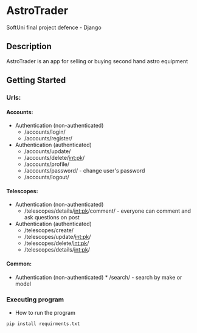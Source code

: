# AstroTrader
SoftUni final project defence - Django

## Description

AstroTrader is an app for selling or buying second hand astro equipment

## Getting Started

### Urls:

#### Accounts:

* Authentication (non-authenticated)
    * /accounts/login/
    * /accounts/register/
* Authentication (authenticated)
    * /accounts/update/
    * /accounts/delete/<int:pk>/
    * /accounts/profile/
    * /accounts/password/ - change user's password
    * /accounts/logout/
    
#### Telescopes:

* Authentication (non-authenticated)
    * /telescopes/details/<int:pk>/comment/ - everyone can comment and ask questions on post
* Authentication (authenticated)
    * /telescopes/create/
    * /telescopes/update/<int:pk>/
    * /telescopes/delete/<int:pk>/
    * /telescopes/details/<int:pk>/

#### Common:
   * Authentication (non-authenticated)
    * /search/ - search by make or model
         

### Executing program

* How to run the program
```
pip install requirments.txt
```
